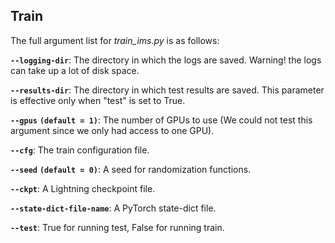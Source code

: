 ## Train

The full argument list for *train_ims.py* is as follows: 

**`--logging-dir`**: The directory in which the logs are saved. Warning! the logs can take up a lot of disk space. 

**`--results-dir`**: The directory in which test results are saved. This parameter is effective only when "test" is set to True.

**`--gpus`** **`(default = 1)`**: The number of GPUs to use (We could not test this argument since we only had access to one GPU).

**`--cfg`**: The train configuration file.

**`--seed`** **`(default = 0)`**: A seed for randomization functions.

**`--ckpt`**: A Lightning checkpoint file.

**`--state-dict-file-name`**: A PyTorch state-dict file.

**`--test`**: True for running test, False for running train.